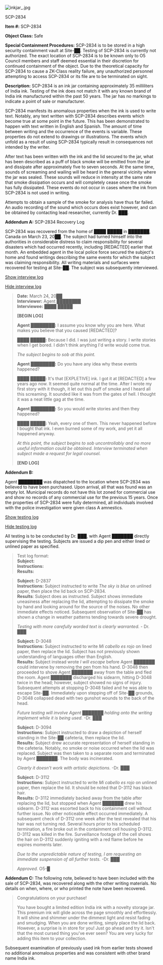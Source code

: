 ![inkjar_.jpg](http://scp-wiki.wdfiles.com/local--files/scp-2834/inkjar_.jpg)

SCP-2834

**Item #:** SCP-2834

**Object Class:** Safe

**Special Containment Procedures:** SCP-2834 is to be stored in a high security containment vault at Site-██. Testing of SCP-2834 is currently not authorized. The exact location of SCP-2834 is to be known only to O5 Council members and staff deemed essential in their discretion for continued containment of the object. Due to the theoretical capacity for SCP-2834 to cause a ZK-Class reality failure, any unauthorized personnel attempting to access SCP-2834 or its file are to be terminated on sight.

**Description:** SCP-2834 is an ink jar containing approximately 35 milliliters of India ink. Testing of the ink does not match it with any known brand of India ink manufactured within the past 50 years. The jar has no markings to indicate a point of sale or manufacturer.

SCP-2834 manifests its anomalous properties when the ink is used to write text. Notably, any text written with SCP-2834 describes events which become true at some point in the future. This has been demonstrated to happen with text written in English and Spanish. The amount of time between writing and the occurrence of the events is variable. These properties do not extend to drawings or illustrations. The events which unfold as a result of using SCP-2834 typically result in consequences not intended by the writer.

After text has been written with the ink and the lid secured to the jar, what has been described as a puff of black smoke will be emitted from the jar and dissipate after approximately five to seven seconds. At the same time, sounds of screaming and wailing will be heard in the general vicinity where the jar was sealed. These sounds will reduce in intensity at the same rate that smoke dissipation occurs and will completely cease once the smoke has fully dissipated. These events do not occur in cases where the ink from SCP-2834 is not used in writing.

Attempts to obtain a sample of the smoke for analysis have thus far failed. An audio recording of the sound which occurs does exist however, and can be obtained by contacting lead researcher, currently Dr. ███.

**Addendum A:** SCP-2834 Recovery Log

SCP-2834 was recovered from the home of ████ █████ in ███████, Canada on March 23, 20██. The subject had turned himself into the authorities in considerable distress to claim responsibility for several disasters which had occurred recently, including \[REDACTED\] earlier that month. An embedded agent in the local police force secured the subject's home and found writings describing the same events for which the subject was claiming responsibility. All writing materials and surfaces were recovered for testing at Site-██. The subject was subsequently interviewed.

[Show interview log](javascript:;)

[Hide interview log](javascript:;)

> **Date:** March 24, 20██  
> **Interviewer:** Agent ████████  
> **Interviewee:** ████ █████
> 
> **\[BEGIN LOG\]**
> 
> **Agent ████████:** I assume you know why you are here. What makes you believe that you caused \[REDACTED\]?
> 
> **████ █████:** Because I did. I was just writing a story. I write stories when I get bored. I didn't think anything I'd write would come true.
> 
> _The subject begins to sob at this point._
> 
> **Agent ████████:** Do you have any idea why these events happened?
> 
> **████ █████:** It's that \[EXPLETIVE\] ink. I got it at \[REDACTED\] a few years ago now. It seemed quite normal at the time. After I wrote my first story with it though, it let out this puff of smoke and I heard all this screaming. It sounded like it was from the gates of hell. I thought it was a neat little gag at the time.
> 
> **Agent ████████:** So you would write stories and then they happened?
> 
> **████ █████:** Yeah, every one of them. This never happened before I bought that ink. I even burned some of my work, and yet it all happened anyway.
> 
> _At this point, the subject begins to sob uncontrollably and no more useful information could be obtained. Interview terminated when subject made a request for legal counsel._
> 
> **\[END LOG\]**

**Addendum B:**

Agent ████████ was dispatched to the location where SCP-2834 was believed to have been purchased. Upon arrival, all that was found was an empty lot. Municipal records do not have this lot zoned for commercial use and show no records of any commercial use for the previous 15 years. Once the properties of SCP-2834 were fully determined, all individuals involved with the police investigation were given class A amnestics.

[Show testing log](javascript:;)

[Hide testing log](javascript:;)

All testing is to be conducted by Dr. ███, with Agent ███████ directly supervising the testing. Subjects are issued a dip pen and either lined or unlined paper as specified.

> Test log format:  
> **Subject:**  
> **Instructions:**  
> **Results:**

> **Subject:** D-2837  
> **Instructions:** Subject instructed to write _The sky is blue_ on unlined paper, then place the lid back on SCP-2834.  
> **Results**: Subject does as instructed. Subject shows immediate uneasiness after replacing the lid, attempting to dissipate the smoke by hand and looking around for the source of the noises. No other immediate effects noticed. Subsequent observation of Site-██ has shown a change in weather patterns tending towards severe drought.
> 
> _Testing with more carefully worded text is clearly warranted._ - Dr. ███
> 
> **Subject:** D-3048  
> **Instructions:** Subject instructed to write _Mi cabello es rojo_ on lined paper, then replace the lid. Subject has not previously shown understanding of languages other than English.  
> **Results:** Subject instead wrote _I will escape_ before Agent ███████ could intervene by removing the pen from his hand. D-3048 then proceeded to shove Agent ███████ away from the table and fled the room. Agent ███████ discharged his sidearm, hitting D-3048 twice in the head; however, subject showed no signs of injury. Subsequent attempts at stopping D-3048 failed and he was able to escape Site-██. Immediately upon stepping off of Site-██ grounds, D-3048 collapsed dead with two gunshot wounds to the back of the head.
> 
> _Future testing will involve Agent ███████ holding onto the writing implement while it is being used._ -Dr. ███
> 
> **Subject:** D-3094  
> **Instructions:** Subject instructed to draw a depiction of herself standing in the Site-██ cafeteria, then replace the lid.  
> **Results:** Subject drew accurate representation of herself standing in the cafeteria. Notably, no smoke or noise occurred when the lid was replaced. Subject was then taken to a separate room and terminated by Agent ███████. The body was incinerated.
> 
> _Clearly it doesn't work with artistic depictions._ -Dr. ███
> 
> **Subject:** D-3112  
> **Instructions:** Subject instructed to write _Mi cabello es rojo_ on unlined paper, then replace the lid. It should be noted that D-3112 has black hair.  
> **Results:** D-3112 immediately backed away from the table after replacing the lid, but stopped when Agent ███████ drew his sidearm. D-3112 was escorted back to his containment cell without further issue. No other noticeable effect occurred immediately. A subsequent check of D-3112 one week after the test revealed that his hair was not turning red. Several hours prior to his scheduled termination, a fire broke out in the containment cell housing D-3112. D-3112 was killed in the fire. Surveillance footage of the cell shows the hair on D-3112 suddenly igniting with a red flame before he expires moments later.
> 
> _Due to the unpredictable nature of testing, I am requesting an immediate suspension of all further tests._ -Dr. ███
> 
> _Approved._ O5-█

**Addendum C:** The following note, believed to have been included with the sale of SCP-2834, was recovered along with the other writing materials. No details on when, where, or who printed the note have been recovered.

> Congratulations on your purchase!
> 
> You have bought a limited edition India ink with a novelty storage jar. This premium ink will glide across the page smoothly and effortlessly. It will shine and shimmer under the dimmest light and resist fading and smudging. When you are done writing, simply place the lid back. However, a surprise is in store for you! Just go ahead and try it. Isn't that the most cursed thing you've ever seen? You are very lucky for adding this item to your collection.

Subsequent examination of previously used ink from earlier tests showed no additional anomalous properties and was consistent with other brand name India ink.